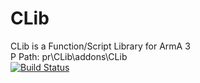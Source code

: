 # CLib
CLib is a Function/Script Library for ArmA 3  
P Path: pr\CLib\addons\CLib  
[![Build Status](https://travis-ci.org/jokoho48/CLib.svg?branch=master)](https://travis-ci.org/jokoho48/CLib)
